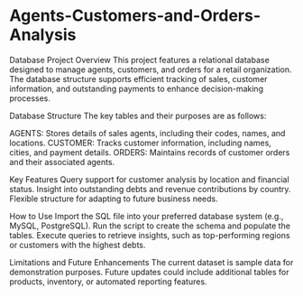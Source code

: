 # Agents-Customers-and-Orders-Analysis

Database Project Overview
This project features a relational database designed to manage agents, customers, and orders for a retail organization. The database structure supports efficient tracking of sales, customer information, and outstanding payments to enhance decision-making processes.

Database Structure
The key tables and their purposes are as follows:

AGENTS: Stores details of sales agents, including their codes, names, and locations.
CUSTOMER: Tracks customer information, including names, cities, and payment details.
ORDERS: Maintains records of customer orders and their associated agents.

Key Features
Query support for customer analysis by location and financial status.
Insight into outstanding debts and revenue contributions by country.
Flexible structure for adapting to future business needs.

How to Use
Import the SQL file into your preferred database system (e.g., MySQL, PostgreSQL).
Run the script to create the schema and populate the tables.
Execute queries to retrieve insights, such as top-performing regions or customers with the highest debts.

Limitations and Future Enhancements
The current dataset is sample data for demonstration purposes.
Future updates could include additional tables for products, inventory, or automated reporting features.
